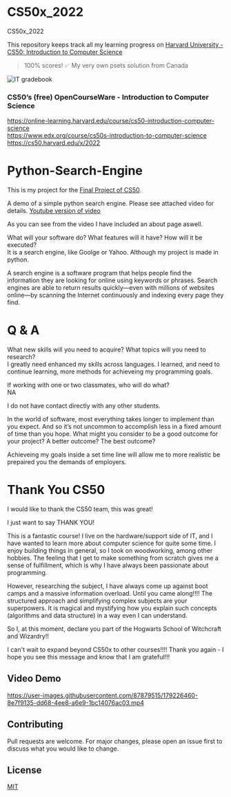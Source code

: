 # CS50x_2022
CS50x_2022

This repository keeps track all my learning progress on [Harvard University - CS50: Introduction to Computer Science](https://cs50.harvard.edu/x/2022/)
> 100% scores! ✅ My very own psets solution from Canada

![IT gradebook](https://i.imgur.com/RjHwSQr.png)

### CS50’s (free) OpenCourseWare - Introduction to Computer Science
https://online-learning.harvard.edu/course/cs50-introduction-computer-science \
https://www.edx.org/course/cs50s-introduction-to-computer-science \
https://cs50.harvard.edu/x/2022 

# Python-Search-Engine

This is my project for the [Final Project of CS50](https://cs50.harvard.edu/x/2022/).

A demo of a simple python search engine.
Please see attached video for details.
[Youtube version of video](https://youtu.be/r6RtSmp64bI)

As you can see from the video I have included an about page aswell.

What will your software do? What features will it have? How will it be executed? \
It is a search engine, like Goolge or Yahoo. Although my project is made in python.

A search engine is a software program that helps people find the information they are looking for online using keywords or phrases.
Search engines are able to return results quickly—even with millions of websites online—by scanning the Internet continuously and indexing every page they find.

# Q & A

What new skills will you need to acquire? What topics will you need to research? \
I greatly need enhanced my skills across languages. I learned, and need to continue learning, more methods for achieveing my programming goals.

If working with one or two classmates, who will do what? \
NA

I do not have contact directly with any other students.

In the world of software, most everything takes longer to implement than you expect. And so it’s not uncommon to accomplish less in a fixed amount of time than you hope. What might you consider to be a good outcome for your project? A better outcome? The best outcome?

Achieveing my goals inside a set time line will allow me to more realistic be prepaired you the demands of employers.

# Thank You CS50

I would like to thank the CS50 team, this was great!

I just want to say THANK YOU! 

This is a fantastic course! I live on the hardware/support side of IT, and I have wanted to learn more about computer science for quite some time.
I enjoy building things in general, so I took on woodworking, among other hobbies. The feeling that I get to make something from scratch gives me a sense of fulfillment, which is why I have always been passionate about programming.

However, researching the subject, I have always come up against boot camps and a massive information overload. Until you came along!!!!
The structured approach and simplifying complex subjects are your superpowers. It is magical and mystifying how you explain such concepts (algorithms and data structure) in a way even I can understand.



So I, at this moment, declare you part of the Hogwarts School of Witchcraft and Wizardry!!



I can't wait to expand beyond CS50x to other courses!!!! Thank you again - I hope you see this message and know that I am grateful!!!

## Video Demo


https://user-images.githubusercontent.com/87879515/179226460-8e7f9135-dd68-4ee8-a6e9-1bc14076ac03.mp4






## Contributing
Pull requests are welcome. For major changes, please open an issue first to discuss what you would like to change.


## License
[MIT](https://choosealicense.com/licenses/mit/)
